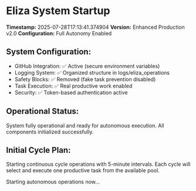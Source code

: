 # Eliza System Startup

**Timestamp:** 2025-07-28T17:13:41.374904
**Version:** Enhanced Production v2.0
**Configuration:** Full Autonomy Enabled

## System Configuration:
- GitHub Integration: ✅ Active (secure environment variables)
- Logging System: ✅ Organized structure in logs/eliza_operations
- Safety Blocks: ✅ Removed (fake task prevention disabled)
- Task Execution: ✅ Real productive work enabled
- Security: ✅ Token-based authentication active

## Operational Status:
System fully operational and ready for autonomous execution.
All components initialized successfully.

## Initial Cycle Plan:
Starting continuous cycle operations with 5-minute intervals.
Each cycle will select and execute one productive task from the available pool.

Starting autonomous operations now...
